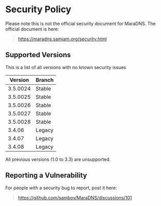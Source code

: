 # Security Policy

Please note this is not the official security document for
MaraDNS.  The official document is here:

>https://maradns.samiam.org/security.html

## Supported Versions

This is a list of all versions with no known security issues

| Version  | Branch             |
| -------- | ------------------ |
| 3.5.0024 | Stable             |
| 3.5.0025 | Stable             |
| 3.5.0026 | Stable             |
| 3.5.0027 | Stable             |
| 3.5.0028 | Stable             |
| 3.4.06   | Legacy             |
| 3.4.07   | Legacy             |
| 3.4.08   | Legacy             |

All previous versions (1.0 to 3.3) are unsupported.

## Reporting a Vulnerability

For people with a security bug to report, post it here:

>https://github.com/samboy/MaraDNS/discussions/101
